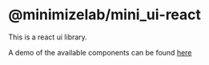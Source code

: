 # @minimizelab/mini_ui-react

This is a react ui library.

A demo of the available components can be found [here](https://mini-packages.now.sh/mini-ui-react/)